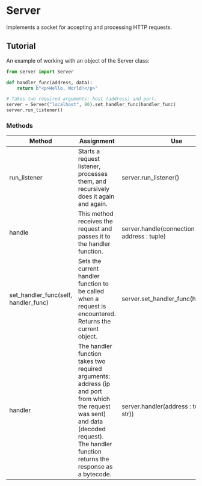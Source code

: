 # Server

Implements a socket for accepting and processing HTTP requests.

## Tutorial

An example of working with an object of the Server class:

```python
from server import Server

def handler_func(address, data):
    return b"<p>Hello, World!</p>"

# Takes two required arguments: host (address) and port.
server = Server("localhost", 80).set_handler_func(handler_func)
server.run_listener()
```

### Methods

| Method | Assignment | Use |
| - | - | - |
| run_listener | Starts a request listener, processes them, and recursively does it again and again. | server.run_listener() |
| handle | This method receives the request and passes it to the handler function. | server.handle(connection : socket, address : tuple) |
| set_handler_func(self, handler_func) | Sets the current handler function to be called when a request is encountered. Returns the current object. | server.set_handler_func(handler_func) |
| handler | The handler function takes two required arguments: address (ip and port from which the request was sent) and data (decoded request). The handler function returns the response as a bytecode. | server.handler(address : tuple, data : str)) |
